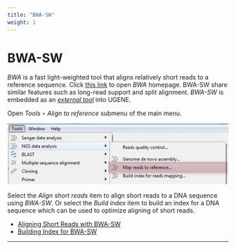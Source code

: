 ```yaml
---
title: "BWA-SW"
weight: 1
---
```



# BWA-SW

_BWA_ is a fast light-weighted tool that aligns relatively short reads to a reference sequence. Click [this link](http://bio-bwa.sourceforge.net/) to open _BWA_ homepage. BWA-SW share similar features such as long-read support and split alignment. _BWA-SW_ is embedded as an [_external tool_](external-tools-plugin.md) into UGENE.

Open _Tools ‣ Align to reference_ submenu of the main menu.


![](/images/65930874/65930875.png)

Select the _Align short reads_ item to align short reads to a DNA sequence using _BWA-SW_. Or select the _Build index_ item to build an index for a DNA sequence which can be used to optimize aligning of short reads.

*   [Aligning Short Reads with BWA-SW](aligning-short-reads-with-bwa-sw.md)
*   [Building Index for BWA-SW](building-index-for-bwa-sw.md)


-------------------------------------------------------------------------------------------------------------------------------------------------------------------
